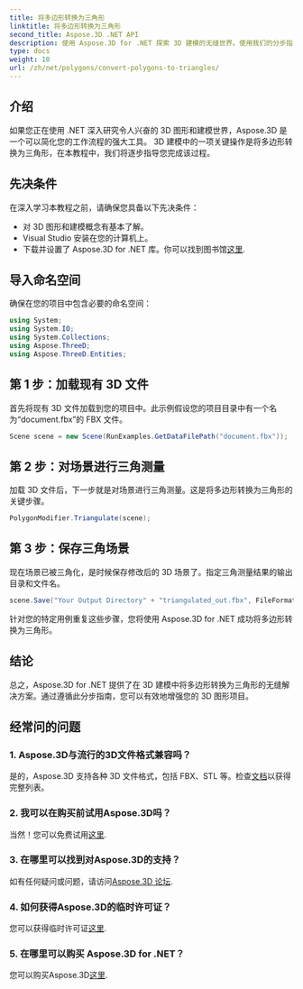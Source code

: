 ```yaml
---
title: 将多边形转换为三角形
linktitle: 将多边形转换为三角形
second_title: Aspose.3D .NET API
description: 使用 Aspose.3D for .NET 探索 3D 建模的无缝世界。使用我们的分步指南轻松将多边形转换为三角形。立即下载免费试用版！
type: docs
weight: 10
url: /zh/net/polygons/convert-polygons-to-triangles/
---
```

## 介绍
如果您正在使用 .NET 深入研究令人兴奋的 3D 图形和建模世界，Aspose.3D 是一个可以简化您的工作流程的强大工具。 3D 建模中的一项关键操作是将多边形转换为三角形，在本教程中，我们将逐步指导您完成该过程。
## 先决条件
在深入学习本教程之前，请确保您具备以下先决条件：
- 对 3D 图形和建模概念有基本了解。
- Visual Studio 安装在您的计算机上。
- 下载并设置了 Aspose.3D for .NET 库。你可以找到图书馆[这里](https://releases.aspose.com/3d/net/).
## 导入命名空间
确保在您的项目中包含必要的命名空间：
```csharp
using System;
using System.IO;
using System.Collections;
using Aspose.ThreeD;
using Aspose.ThreeD.Entities;
```
## 第 1 步：加载现有 3D 文件
首先将现有 3D 文件加载到您的项目中。此示例假设您的项目目录中有一个名为“document.fbx”的 FBX 文件。
```csharp
Scene scene = new Scene(RunExamples.GetDataFilePath("document.fbx"));
```
## 第 2 步：对场景进行三角测量
加载 3D 文件后，下一步就是对场景进行三角测量。这是将多边形转换为三角形的关键步骤。
```csharp
PolygonModifier.Triangulate(scene);
```
## 第 3 步：保存三角场景
现在场景已被三角化，是时候保存修改后的 3D 场景了。指定三角测量结果的输出目录和文件名。
```csharp
scene.Save("Your Output Directory" + "triangulated_out.fbx", FileFormat.FBX7400ASCII);
```
针对您的特定用例重复这些步骤，您将使用 Aspose.3D for .NET 成功将多边形转换为三角形。
## 结论
总之，Aspose.3D for .NET 提供了在 3D 建模中将多边形转换为三角形的无缝解决方案。通过遵循此分步指南，您可以有效地增强您的 3D 图形项目。
## 经常问的问题
### 1. Aspose.3D与流行的3D文件格式兼容吗？
是的，Aspose.3D 支持各种 3D 文件格式，包括 FBX、STL 等。检查[文档](https://reference.aspose.com/3d/net/)以获得完整列表。
### 2. 我可以在购买前试用Aspose.3D吗？
当然！您可以免费试用[这里](https://releases.aspose.com/).
### 3. 在哪里可以找到对Aspose.3D的支持？
如有任何疑问或问题，请访问[Aspose.3D 论坛](https://forum.aspose.com/c/3d/18).
### 4. 如何获得Aspose.3D的临时许可证？
您可以获得临时许可证[这里](https://purchase.aspose.com/temporary-license/).
### 5. 在哪里可以购买 Aspose.3D for .NET？
您可以购买Aspose.3D[这里](https://purchase.aspose.com/buy).